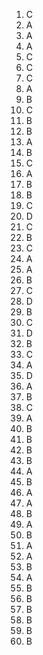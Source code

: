 1. C
2. A
3. A
4. A
5. C
6. C
7. C
8. A
9. B
10. C
11. B
12. B
13. A
14. B
15. C
16. A
17. B
18. B
19. C
20. D
21. C
22. B
23. C
24. A
25. A
26. B
27. C
28. D
29. B
30. C
31. D
32. B
33. C
34. A
35. D
36. A
37. B
38. C
39. A
40. B
41. B
42. B
43. B
44. A
45. B
46. A
47. A
48. B
49. A
50. B
51. A
52. A
53. B
54. A
55. B
56. B
57. B
58. B
59. B
60. B